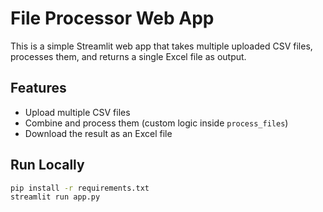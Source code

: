# File Processor Web App

This is a simple Streamlit web app that takes multiple uploaded CSV files, processes them, and returns a single Excel file as output.

## Features

- Upload multiple CSV files
- Combine and process them (custom logic inside `process_files`)
- Download the result as an Excel file

## Run Locally

```bash
pip install -r requirements.txt
streamlit run app.py
